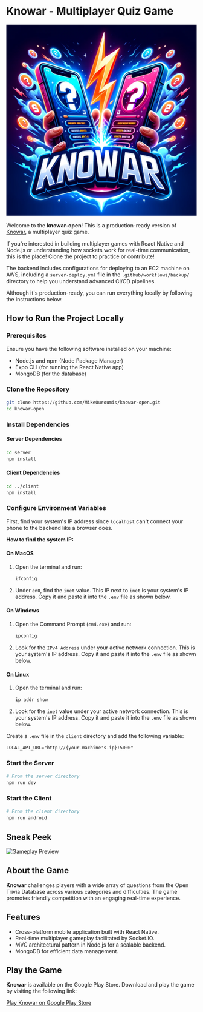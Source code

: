 # Knowar - Multiplayer Quiz Game

![Knowar Logo](./client/src/assets/images/Knowar_logo.png)

Welcome to the **knowar-open**! This is a production-ready version of
[Knowar](https://play.google.com/store/apps/details?id=com.knowar_client), a
multiplayer quiz game.

If you're interested in building multiplayer games with React Native and Node.js
or understanding how sockets work for real-time communication, this is the
place! Clone the project to practice or contribute!

The backend includes configurations for deploying to an EC2 machine on AWS,
including a `server-deploy.yml` file in the `.github/workflows/backup/`
directory to help you understand advanced CI/CD pipelines.

Although it's production-ready, you can run everything locally by following the
instructions below.

## How to Run the Project Locally

### Prerequisites

Ensure you have the following software installed on your machine:

- Node.js and npm (Node Package Manager)
- Expo CLI (for running the React Native app)
- MongoDB (for the database)

### Clone the Repository

```bash
git clone https://github.com/MikeOuroumis/knowar-open.git
cd knowar-open
```

### Install Dependencies

#### Server Dependencies

```bash
cd server
npm install
```

#### Client Dependencies

```bash
cd ../client
npm install
```

### Configure Environment Variables

First, find your system's IP address since `localhost` can't connect your phone
to the backend like a browser does.

**How to find the system IP:**

#### On MacOS

1. Open the terminal and run:
   ```bash
   ifconfig
   ```
2. Under `en0`, find the `inet` value. This IP next to `inet` is your system's
   IP address. Copy it and paste it into the `.env` file as shown below.

#### On Windows

1. Open the Command Prompt (`cmd.exe`) and run:
   ```bash
   ipconfig
   ```
2. Look for the `IPv4 Address` under your active network connection. This is
   your system's IP address. Copy it and paste it into the `.env` file as shown
   below.

#### On Linux

1. Open the terminal and run:
   ```bash
   ip addr show
   ```
2. Look for the `inet` value under your active network connection. This is your
   system's IP address. Copy it and paste it into the `.env` file as shown
   below.

Create a `.env` file in the `client` directory and add the following variable:

```plaintext
LOCAL_API_URL="http://{your-machine's-ip}:5000"
```

### Start the Server

```bash
# From the server directory
npm run dev
```

### Start the Client

```bash
# From the client directory
npm run android
```

## Sneak Peek

![Gameplay Preview](https://github.com/MikeOuroumis/Knowar/assets/93167319/02a77bcd-7b6e-40fc-a242-1725212ab42d)

## About the Game

**Knowar** challenges players with a wide array of questions from the Open
Trivia Database across various categories and difficulties. The game promotes
friendly competition with an engaging real-time experience.

## Features

- Cross-platform mobile application built with React Native.
- Real-time multiplayer gameplay facilitated by Socket.IO.
- MVC architectural pattern in Node.js for a scalable backend.
- MongoDB for efficient data management.

## Play the Game

**Knowar** is available on the Google Play Store. Download and play the game by
visiting the following link:

[Play Knowar on Google Play Store](https://play.google.com/store/apps/details?id=com.knowar_client)
